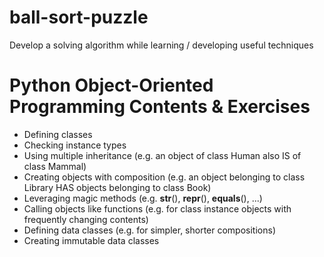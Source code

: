 # ball-sort-puzzle
Develop a solving algorithm while learning / developing useful techniques

# Python Object-Oriented Programming Contents & Exercises
* Defining classes
* Checking instance types
* Using multiple inheritance (e.g. an object of class Human also IS of class Mammal)
* Creating objects with composition (e.g. an object belonging to class Library HAS objects belonging to class Book)
* Leveraging magic methods (e.g. __str__(), __repr__(), __equals__(), ...)
* Calling objects like functions (e.g. for class instance objects with frequently changing contents)
* Defining data classes (e.g. for simpler, shorter compositions)
* Creating immutable data classes